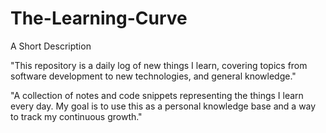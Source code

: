 # The-Learning-Curve

A Short Description

"This repository is a daily log of new things I learn, covering topics from software development to new technologies, and general knowledge."

"A collection of notes and code snippets representing the things I learn every day. My goal is to use this as a personal knowledge base and a way to track my continuous growth."
